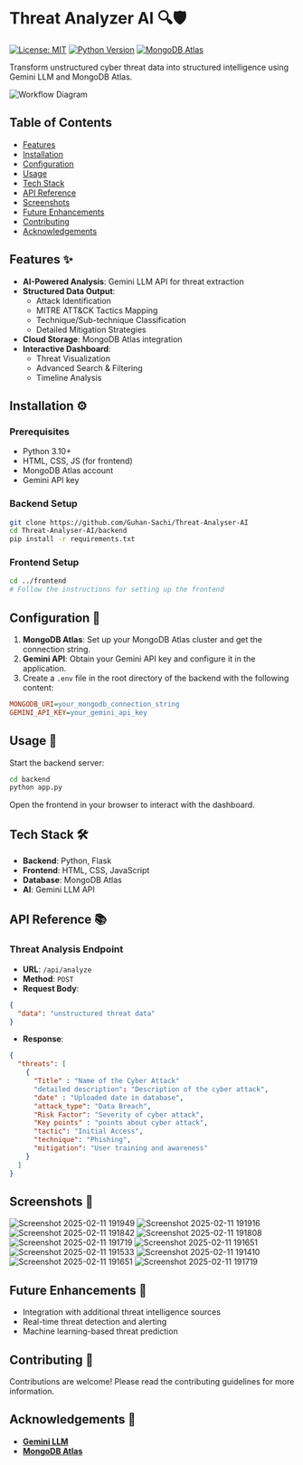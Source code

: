 # Threat Analyzer AI 🔍🛡️

[![License: MIT](https://img.shields.io/badge/License-MIT-yellow.svg)](https://opensource.org/licenses/MIT)
[![Python Version](https://img.shields.io/badge/Python-3.10%2B-blue.svg)](https://www.python.org/)
[![MongoDB Atlas](https://img.shields.io/badge/MongoDB-Cloud-green.svg)](https://www.mongodb.com/atlas)

Transform unstructured cyber threat data into structured intelligence using Gemini LLM and MongoDB Atlas.

![Workflow Diagram](![image](description.png)) <!-- Replace with actual diagram -->

## Table of Contents
- [Features](https://github.com/Guhan-Sachi/Threat-Analyser-AI/blob/main/README.md#features-)
- [Installation](https://github.com/Guhan-Sachi/Threat-Analyser-AI/blob/main/README.md#installation-%EF%B8%8F)
- [Configuration](https://github.com/Guhan-Sachi/Threat-Analyser-AI/blob/main/README.md#configuration-)
- [Usage](https://github.com/Guhan-Sachi/Threat-Analyser-AI/blob/main/README.md#usage-)
- [Tech Stack](https://github.com/Guhan-Sachi/Threat-Analyser-AI/blob/main/README.md#tech-stack-%EF%B8%8F)
- [API Reference](https://github.com/Guhan-Sachi/Threat-Analyser-AI/blob/main/README.md#api-reference-)
- [Screenshots](https://github.com/Guhan-Sachi/Threat-Analyser-AI/blob/main/README.md#screenshots-)
- [Future Enhancements](https://github.com/Guhan-Sachi/Threat-Analyser-AI/blob/main/README.md#future-enhancements-)
- [Contributing](https://github.com/Guhan-Sachi/Threat-Analyser-AI/blob/main/README.md#contributing-)
- [Acknowledgements](https://github.com/Guhan-Sachi/Threat-Analyser-AI/blob/main/README.md#acknowledgements-)

## Features ✨
- **AI-Powered Analysis**: Gemini LLM API for threat extraction
- **Structured Data Output**:
  - Attack Identification
  - MITRE ATT&CK Tactics Mapping
  - Technique/Sub-technique Classification
  - Detailed Mitigation Strategies
- **Cloud Storage**: MongoDB Atlas integration
- **Interactive Dashboard**:
  - Threat Visualization
  - Advanced Search & Filtering
  - Timeline Analysis

## Installation ⚙️

### Prerequisites
- Python 3.10+
- HTML, CSS, JS (for frontend)
- MongoDB Atlas account
- Gemini API key

### Backend Setup
```bash
git clone https://github.com/Guhan-Sachi/Threat-Analyser-AI
cd Threat-Analyser-AI/backend
pip install -r requirements.txt
```

### Frontend Setup
```bash
cd ../frontend
# Follow the instructions for setting up the frontend
```

## Configuration 🔧

1. **MongoDB Atlas**: Set up your MongoDB Atlas cluster and get the connection string.
2. **Gemini API**: Obtain your Gemini API key and configure it in the application.
3. Create a `.env` file in the root directory of the backend with the following content:

```ini
MONGODB_URI=your_mongodb_connection_string
GEMINI_API_KEY=your_gemini_api_key
```

## Usage 🚀

Start the backend server:
```bash
cd backend
python app.py
```

Open the frontend in your browser to interact with the dashboard.

## Tech Stack 🛠️
- **Backend**: Python, Flask
- **Frontend**: HTML, CSS, JavaScript
- **Database**: MongoDB Atlas
- **AI**: Gemini LLM API

## API Reference 📚

### Threat Analysis Endpoint
- **URL**: `/api/analyze`
- **Method**: `POST`
- **Request Body**:

```json
{
  "data": "unstructured threat data"
}
```

- **Response**:

```json
{
  "threats": [
    {
      "Title" : "Name of the Cyber Attack"
      "detailed description": "Description of the cyber attack",
      "date" : "Uploaded date in database",
      "attack_type": "Data Breach",
      "Risk Factor": "Severity of cyber attack",
      "Key points" : "points about cyber attack",
      "tactic": "Initial Access",
      "technique": "Phishing",
      "mitigation": "User training and awareness"
    }
  ]
}
```

## Screenshots 📸
![Screenshot 2025-02-11 191949](https://github.com/user-attachments/assets/08c1e4fc-e865-4c74-8496-127e7c5a1f7e)
![Screenshot 2025-02-11 191916](https://github.com/user-attachments/assets/132d234d-cf36-4991-a303-6713b23dd697)
![Screenshot 2025-02-11 191842](https://github.com/user-attachments/assets/75429c1e-98a1-48e5-8816-374f2cf6a56c)
![Screenshot 2025-02-11 191808](https://github.com/user-attachments/assets/f0437f37-a9b0-4dd3-9486-c23d0b4cd2fc)
![Screenshot 2025-02-11 191719](https://github.com/user-attachments/assets/a4872420-016f-4965-b2da-a9df8ae7e60e)
![Screenshot 2025-02-11 191651](https://github.com/user-attachments/assets/4d00542e-2eb5-4538-8418-fddd1c96e1a0)
![Screenshot 2025-02-11 191533](https://github.com/user-attachments/assets/81ef4907-2641-4d7a-aa7a-5b215dcb6cf2)
![Screenshot 2025-02-11 191410](https://github.com/user-attachments/assets/85ef3254-75b6-43cf-b407-81eb51b6de10)
![Screenshot 2025-02-11 191651](https://github.com/user-attachments/assets/59318965-7418-4749-9047-e46e25b63a71)
![Screenshot 2025-02-11 191719](https://github.com/user-attachments/assets/df2cdb17-6160-477e-ae37-c1fd18c71ad0)





## Future Enhancements 🚀
- Integration with additional threat intelligence sources
- Real-time threat detection and alerting
- Machine learning-based threat prediction

## Contributing 🤝
Contributions are welcome! Please read the contributing guidelines for more information.


## Acknowledgements 🙏
- **[Gemini LLM](https://aistudio.google.com/)**
- **[MongoDB Atlas](https://www.mongodb.com/atlas)**
